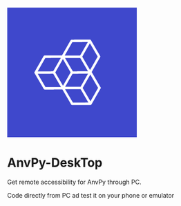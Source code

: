 ![AnvPy IDE](https://raw.githubusercontent.com/CodeStudio0/ADP/main/icon.png)
# AnvPy-DeskTop
Get remote accessibility for AnvPy through PC.

Code directly from PC ad test it on your phone or emulator
